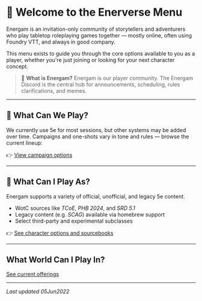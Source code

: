 # 🌌 Welcome to the Enerverse Menu

Energam is an invitation-only community of storytellers and adventurers who play tabletop roleplaying games together — mostly online, often using Foundry VTT, and always in good company.

This menu exists to guide you through the core options available to you as a player, whether you're just joining or looking for your next character concept.

> 🧭 **What is Energam?**
> Energam is our player community. The Energam Discord is the central hub for announcements, scheduling, rules clarifications, and memes.

---

## 🎲 What Can We Play?

We currently use 5e for most sessions, but other systems may be added over time. Campaigns and one-shots vary in tone and rules — browse the current lineup:

👉 [View campaign options](./player-menu/index.md)

---

## 🧙 What Can I Play As?

Energam supports a variety of official, unofficial, and legacy 5e content.

- WotC sources like *TCoE*, *PHB 2024*, and *SRD 5.1*
- Legacy content (e.g. *SCAG*) available via homebrew support
- Select third-party and experimental subclasses

👉 [See character options and sourcebooks](./player-menu/character-options.html)


--- 

## What World Can I Play In?

[See current offerings](./offerings/)



---
_Last updated 05Jun2022_

